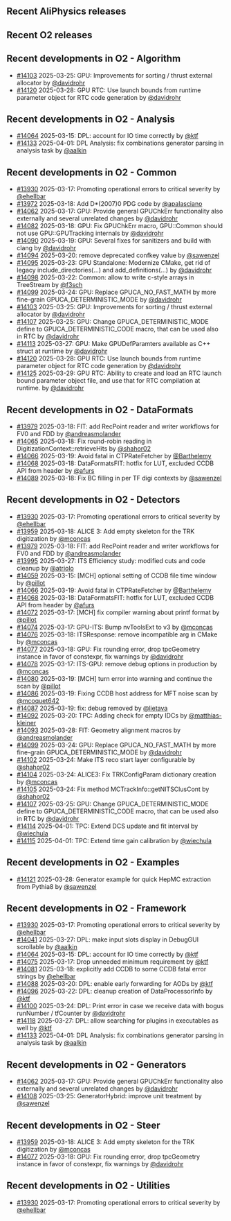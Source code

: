 ## Recent AliPhysics releases
## Recent O2 releases
## Recent developments in O2 - Algorithm
- [\#14103](https://github.com/AliceO2Group/AliceO2/pull/14103) 2025-03-25: GPU: Improvements for sorting / thrust external allocator by [@davidrohr](https://github.com/davidrohr)
- [\#14120](https://github.com/AliceO2Group/AliceO2/pull/14120) 2025-03-28: GPU RTC: Use launch bounds from runtime parameter object for RTC code generation by [@davidrohr](https://github.com/davidrohr)
## Recent developments in O2 - Analysis
- [\#14064](https://github.com/AliceO2Group/AliceO2/pull/14064) 2025-03-15: DPL: account for IO time correctly by [@ktf](https://github.com/ktf)
- [\#14133](https://github.com/AliceO2Group/AliceO2/pull/14133) 2025-04-01: DPL Analysis: fix combinations generator parsing in analysis task by [@aalkin](https://github.com/aalkin)
## Recent developments in O2 - Common
- [\#13930](https://github.com/AliceO2Group/AliceO2/pull/13930) 2025-03-17: Promoting operational errors to critical severity by [@ehellbar](https://github.com/ehellbar)
- [\#13972](https://github.com/AliceO2Group/AliceO2/pull/13972) 2025-03-18: Add D*(2007)0 PDG code by [@apalasciano](https://github.com/apalasciano)
- [\#14062](https://github.com/AliceO2Group/AliceO2/pull/14062) 2025-03-17: GPU: Provide general GPUChkErr functionality also externally and several unrelated changes by [@davidrohr](https://github.com/davidrohr)
- [\#14082](https://github.com/AliceO2Group/AliceO2/pull/14082) 2025-03-18: GPU: Fix GPUChkErr macro, GPU::Common should not use GPU::GPUTracking internals by [@davidrohr](https://github.com/davidrohr)
- [\#14090](https://github.com/AliceO2Group/AliceO2/pull/14090) 2025-03-19: GPU: Several fixes for sanitizers and build with clang by [@davidrohr](https://github.com/davidrohr)
- [\#14094](https://github.com/AliceO2Group/AliceO2/pull/14094) 2025-03-20: remove deprecated confkey value by [@sawenzel](https://github.com/sawenzel)
- [\#14095](https://github.com/AliceO2Group/AliceO2/pull/14095) 2025-03-23: GPU Standalone: Modernize CMake, get rid of legacy include_directories(...) and add_definitions(...) by [@davidrohr](https://github.com/davidrohr)
- [\#14098](https://github.com/AliceO2Group/AliceO2/pull/14098) 2025-03-22: Common: allow to write c-style arrays in TreeStream by [@f3sch](https://github.com/f3sch)
- [\#14099](https://github.com/AliceO2Group/AliceO2/pull/14099) 2025-03-24: GPU: Replace GPUCA_NO_FAST_MATH by more fine-grain GPUCA_DETERMINISTIC_MODE by [@davidrohr](https://github.com/davidrohr)
- [\#14103](https://github.com/AliceO2Group/AliceO2/pull/14103) 2025-03-25: GPU: Improvements for sorting / thrust external allocator by [@davidrohr](https://github.com/davidrohr)
- [\#14107](https://github.com/AliceO2Group/AliceO2/pull/14107) 2025-03-25: GPU: Change GPUCA_DETERMINISTIC_MODE define to GPUCA_DETERMINISTIC_CODE macro, that can be used also in RTC by [@davidrohr](https://github.com/davidrohr)
- [\#14113](https://github.com/AliceO2Group/AliceO2/pull/14113) 2025-03-27: GPU: Make GPUDefParamters available as C++ struct at runtime by [@davidrohr](https://github.com/davidrohr)
- [\#14120](https://github.com/AliceO2Group/AliceO2/pull/14120) 2025-03-28: GPU RTC: Use launch bounds from runtime parameter object for RTC code generation by [@davidrohr](https://github.com/davidrohr)
- [\#14125](https://github.com/AliceO2Group/AliceO2/pull/14125) 2025-03-29: GPU RTC: Ability to create and load an RTC launch bound parameter object file, and use that for RTC compilation at runtime. by [@davidrohr](https://github.com/davidrohr)
## Recent developments in O2 - DataFormats
- [\#13979](https://github.com/AliceO2Group/AliceO2/pull/13979) 2025-03-18: FIT: add RecPoint reader and writer workflows for FV0 and FDD by [@andreasmolander](https://github.com/andreasmolander)
- [\#14065](https://github.com/AliceO2Group/AliceO2/pull/14065) 2025-03-18: Fix round-robin reading in DigitizationContext::retrieveHits by [@shahor02](https://github.com/shahor02)
- [\#14066](https://github.com/AliceO2Group/AliceO2/pull/14066) 2025-03-19: Avoid fatal in CTPRateFetcher by [@Barthelemy](https://github.com/Barthelemy)
- [\#14068](https://github.com/AliceO2Group/AliceO2/pull/14068) 2025-03-18: DataFormatsFIT: hotfix for LUT, excluded CCDB API from header by [@afurs](https://github.com/afurs)
- [\#14089](https://github.com/AliceO2Group/AliceO2/pull/14089) 2025-03-18: Fix BC filling in per TF digi contexts by [@sawenzel](https://github.com/sawenzel)
## Recent developments in O2 - Detectors
- [\#13930](https://github.com/AliceO2Group/AliceO2/pull/13930) 2025-03-17: Promoting operational errors to critical severity by [@ehellbar](https://github.com/ehellbar)
- [\#13959](https://github.com/AliceO2Group/AliceO2/pull/13959) 2025-03-18: ALICE 3: Add empty skeleton for the TRK digitization by [@mconcas](https://github.com/mconcas)
- [\#13979](https://github.com/AliceO2Group/AliceO2/pull/13979) 2025-03-18: FIT: add RecPoint reader and writer workflows for FV0 and FDD by [@andreasmolander](https://github.com/andreasmolander)
- [\#13995](https://github.com/AliceO2Group/AliceO2/pull/13995) 2025-03-27: ITS Efficiency study: modified cuts and code cleanup by [@atriolo](https://github.com/atriolo)
- [\#14059](https://github.com/AliceO2Group/AliceO2/pull/14059) 2025-03-15: [MCH] optional setting of CCDB file time window by [@pillot](https://github.com/pillot)
- [\#14066](https://github.com/AliceO2Group/AliceO2/pull/14066) 2025-03-19: Avoid fatal in CTPRateFetcher by [@Barthelemy](https://github.com/Barthelemy)
- [\#14068](https://github.com/AliceO2Group/AliceO2/pull/14068) 2025-03-18: DataFormatsFIT: hotfix for LUT, excluded CCDB API from header by [@afurs](https://github.com/afurs)
- [\#14072](https://github.com/AliceO2Group/AliceO2/pull/14072) 2025-03-17: [MCH] fix compiler warning about printf format by [@pillot](https://github.com/pillot)
- [\#14074](https://github.com/AliceO2Group/AliceO2/pull/14074) 2025-03-17: GPU-ITS: Bump nvToolsExt to v3 by [@mconcas](https://github.com/mconcas)
- [\#14076](https://github.com/AliceO2Group/AliceO2/pull/14076) 2025-03-18: ITSResponse: remove incompatible arg in CMake by [@mconcas](https://github.com/mconcas)
- [\#14077](https://github.com/AliceO2Group/AliceO2/pull/14077) 2025-03-18: GPU: Fix rounding error, drop tpcGeometry instance in favor of constexpr, fix warnings by [@davidrohr](https://github.com/davidrohr)
- [\#14078](https://github.com/AliceO2Group/AliceO2/pull/14078) 2025-03-17: ITS-GPU: remove debug options in production by [@mconcas](https://github.com/mconcas)
- [\#14080](https://github.com/AliceO2Group/AliceO2/pull/14080) 2025-03-19: [MCH] turn error into warning and continue the scan by [@pillot](https://github.com/pillot)
- [\#14086](https://github.com/AliceO2Group/AliceO2/pull/14086) 2025-03-19: Fixing CCDB host address for MFT noise scan by [@mcoquet642](https://github.com/mcoquet642)
- [\#14087](https://github.com/AliceO2Group/AliceO2/pull/14087) 2025-03-19: fix: debug removed by [@lietava](https://github.com/lietava)
- [\#14092](https://github.com/AliceO2Group/AliceO2/pull/14092) 2025-03-20: TPC: Adding check for empty IDCs by [@matthias-kleiner](https://github.com/matthias-kleiner)
- [\#14093](https://github.com/AliceO2Group/AliceO2/pull/14093) 2025-03-28: FIT: Geometry alignment macros by [@andreasmolander](https://github.com/andreasmolander)
- [\#14099](https://github.com/AliceO2Group/AliceO2/pull/14099) 2025-03-24: GPU: Replace GPUCA_NO_FAST_MATH by more fine-grain GPUCA_DETERMINISTIC_MODE by [@davidrohr](https://github.com/davidrohr)
- [\#14102](https://github.com/AliceO2Group/AliceO2/pull/14102) 2025-03-24: Make ITS reco start layer configurable by [@shahor02](https://github.com/shahor02)
- [\#14104](https://github.com/AliceO2Group/AliceO2/pull/14104) 2025-03-24: ALICE3: Fix TRKConfigParam dictionary creation by [@mconcas](https://github.com/mconcas)
- [\#14105](https://github.com/AliceO2Group/AliceO2/pull/14105) 2025-03-24: Fix method MCTrackInfo::getNITSClusCont by [@shahor02](https://github.com/shahor02)
- [\#14107](https://github.com/AliceO2Group/AliceO2/pull/14107) 2025-03-25: GPU: Change GPUCA_DETERMINISTIC_MODE define to GPUCA_DETERMINISTIC_CODE macro, that can be used also in RTC by [@davidrohr](https://github.com/davidrohr)
- [\#14114](https://github.com/AliceO2Group/AliceO2/pull/14114) 2025-04-01: TPC: Extend DCS update and fit interval by [@wiechula](https://github.com/wiechula)
- [\#14115](https://github.com/AliceO2Group/AliceO2/pull/14115) 2025-04-01: TPC: Extend time gain calibration by [@wiechula](https://github.com/wiechula)
## Recent developments in O2 - Examples
- [\#14121](https://github.com/AliceO2Group/AliceO2/pull/14121) 2025-03-28: Generator example for quick HepMC extraction from Pythia8 by [@sawenzel](https://github.com/sawenzel)
## Recent developments in O2 - Framework
- [\#13930](https://github.com/AliceO2Group/AliceO2/pull/13930) 2025-03-17: Promoting operational errors to critical severity by [@ehellbar](https://github.com/ehellbar)
- [\#14041](https://github.com/AliceO2Group/AliceO2/pull/14041) 2025-03-27: DPL: make input slots display in DebugGUI scrollable by [@aalkin](https://github.com/aalkin)
- [\#14064](https://github.com/AliceO2Group/AliceO2/pull/14064) 2025-03-15: DPL: account for IO time correctly by [@ktf](https://github.com/ktf)
- [\#14075](https://github.com/AliceO2Group/AliceO2/pull/14075) 2025-03-17: Drop unneeded minimum requirement by [@ktf](https://github.com/ktf)
- [\#14081](https://github.com/AliceO2Group/AliceO2/pull/14081) 2025-03-18: explicitly add CCDB to some CCDB fatal error strings by [@ehellbar](https://github.com/ehellbar)
- [\#14088](https://github.com/AliceO2Group/AliceO2/pull/14088) 2025-03-20: DPL: enable early forwarding for AODs by [@ktf](https://github.com/ktf)
- [\#14096](https://github.com/AliceO2Group/AliceO2/pull/14096) 2025-03-22: DPL: cleanup creation of DataProcessorInfo by [@ktf](https://github.com/ktf)
- [\#14100](https://github.com/AliceO2Group/AliceO2/pull/14100) 2025-03-24: DPL: Print error in case we receive data with bogus runNumber / tfCounter by [@davidrohr](https://github.com/davidrohr)
- [\#14118](https://github.com/AliceO2Group/AliceO2/pull/14118) 2025-03-27: DPL: allow searching for plugins in executables as well by [@ktf](https://github.com/ktf)
- [\#14133](https://github.com/AliceO2Group/AliceO2/pull/14133) 2025-04-01: DPL Analysis: fix combinations generator parsing in analysis task by [@aalkin](https://github.com/aalkin)
## Recent developments in O2 - Generators
- [\#14062](https://github.com/AliceO2Group/AliceO2/pull/14062) 2025-03-17: GPU: Provide general GPUChkErr functionality also externally and several unrelated changes by [@davidrohr](https://github.com/davidrohr)
- [\#14108](https://github.com/AliceO2Group/AliceO2/pull/14108) 2025-03-25: GeneratorHybrid: improve unit treatment by [@sawenzel](https://github.com/sawenzel)
## Recent developments in O2 - Steer
- [\#13959](https://github.com/AliceO2Group/AliceO2/pull/13959) 2025-03-18: ALICE 3: Add empty skeleton for the TRK digitization by [@mconcas](https://github.com/mconcas)
- [\#14077](https://github.com/AliceO2Group/AliceO2/pull/14077) 2025-03-18: GPU: Fix rounding error, drop tpcGeometry instance in favor of constexpr, fix warnings by [@davidrohr](https://github.com/davidrohr)
## Recent developments in O2 - Utilities
- [\#13930](https://github.com/AliceO2Group/AliceO2/pull/13930) 2025-03-17: Promoting operational errors to critical severity by [@ehellbar](https://github.com/ehellbar)

